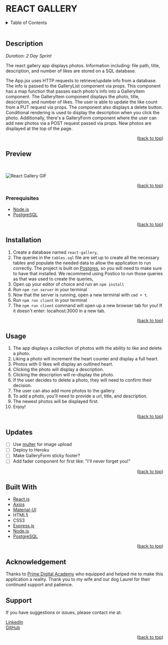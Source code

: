 <!-- STATS -->
<!-- 
![MIT LICENSE](https://img.shields.io/github/license/scottbromander/the_marketplace.svg?style=flat-square)
![REPO SIZE](https://img.shields.io/github/repo-size/scottbromander/the_marketplace.svg?style=flat-square)
![TOP_LANGUAGE](https://img.shields.io/github/languages/top/scottbromander/the_marketplace.svg?style=flat-square)
![FORKS](https://img.shields.io/github/forks/scottbromander/the_marketplace.svg?style=social)
-->

<!-- To Do Checklist -->
<!-- # To Do Checklist

- [ ] Add comments
- [ ] Refactor  
<br />
-->

# REACT GALLERY  

<!-- TABLE OF CONTENTS -->
<details>
  <summary>Table of Contents</summary>
  <ol>
    <li><a href="#description">Description</a></li>
    <li>
      <a href="#preview">Preview</a></li>
      <ul>
        <li>
            <a href="#prerequisites">Prerequisites</a></li>
        </li>
      </ul>
    </li>
    <li><a href="#installation">Installation</a></li>
    <li><a href="#usage">Usage</a></li>
    <li><a href="#updates">Updates</a></li>
    <li><a href="#built-with">Built With</a></li>
    <li><a href="#acknowledgement">Acknowledgment</a></li>
    <li><a href="#support">Support</a></li>
  </ol>
</details>
<br />

<!-- DESCRIPTION -->
## Description

_Duration: 2 Day Sprint_

The react gallery app displays photos. Information including: file path, title, description, and number of likes are stored on a SQL database.

The App.jsx uses HTTP requests to retrieve/update info from a database. The info is passed to the GalleryList component via props. This component has a map function that passes each photo's info into a GalleryItem component. The GalleryItem component displays the photo, title, description, and number of likes. The user is able to update the like count from a PUT request via props. The component also displays a delete button. Conditional rendering is used to display the description when you click the photo. Additionally, there's a GalleryForm component where the user can add new photos via a POST request passed via props. New photos are displayed at the top of the page.

<!-- To see the fully functional site, please visit: [DEPLOYED VERSION OF APP](www.heroku.com) -->

<p align="right">(<a href="#top">back to top</a>)</p>

<!-- Preview -->
## Preview  
<br />

![React Gallery GIF](/public/images/react-gallery.gif)
<br /> 

<p align="right">(<a href="#top">back to top</a>)</p>

### Prerequisites  

- [Node.js](https://nodejs.org/en/)
- [PostgreSQL](http://postgresql.org)

<p align="right">(<a href="#top">back to top</a>)</p>

<!-- INSTALLATION -->
## Installation

1. Create a database named `react-gallery`,
2. The queries in the `tables.sql` file are set up to create all the necessary tables and populate the needed data to allow the application to run correctly. The project is built on [Postgres](https://www.postgresql.org/download/), so you will need to make sure to have that installed. We recommend using Postico to run those queries as that was used to create the queries, 
3. Open up your editor of choice and run an `npm install`
4. Run `npm run server` in your terminal
5. Now that the server is running, open a new terminal with `cmd + t`.
6. Run `npm run client` in your terminal
7. The `npm run client` command will open up a new browser tab for you! If it doesn't enter: localhost:3000 in a new tab.  

<p align="right">(<a href="#top">back to top</a>)</p>

<!-- USAGE -->
## Usage

1. The app displays a collection of photos with the ability to like and delete a photo.
2. Liking a photo will increment the heart counter and display a full heart.
3. Photos with 0 likes will display an outlined heart.
4. Clicking the photo will display a description.
5. Clicking the description will re-display the photo.
6. If the user decides to delete a photo, they will need to confirm their decision. 
7. The user can also add more photos to the gallery.
8. To add a photo, you'll need to provide a url, title, and description.
9. The newest photos will be displayed first.
10. Enjoy!  

<p align="right">(<a href="#top">back to top</a>)</p>

<!-- Updates -->
## Updates

- [ ] Use [multer](http://github.com/expressjs/multer) for image upload
- [ ] Deploy to Heroku
- [ ] Make GalleryForm sticky footer?
- [ ] Add fader component for first like: "I'll never forget you!"

<p align="right">(<a href="#top">back to top</a>)</p>

<!-- BUILT WITH -->
## Built With

* [React.js](https://reactjs.org/)
* [Axios](http://npmjs.com/package/axios)
* [Material-UI](https://mui.com/)
* HTML5
* CSS3
* [Express.js](http://expressjs.com)
* [Node.js](https://nodejs.org/en)
* [PostgreSQL](https://postgresgl.org)  

<p align="right">(<a href="#top">back to top</a>)</p>


<!-- ACKNOWLEDGEMENT -->
## Acknowledgement
Thanks to [Prime Digital Academy](www.primeacademy.io) who equipped and helped me to make this application a reality. Thank you to my wife and our dog Laurel for their continued support and patience.

<!-- SUPPORT -->
## Support
If you have suggestions or issues, please contact me at:  

[LinkedIn](https://www.linkedin.com/in/phaydara-vongsavanthong/)  
[GitHub](https://github.com/stephenmussel)  

<p align="right">(<a href="#top">back to top</a>)</p>